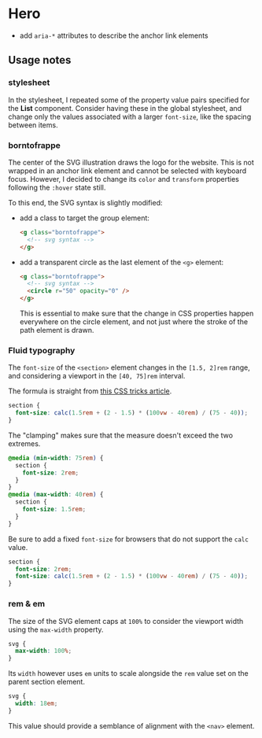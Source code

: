 # Hero

- add `aria-*` attributes to describe the anchor link elements

## Usage notes

### stylesheet

In the stylesheet, I repeated some of the property value pairs specified for the **List** component. Consider having these in the global stylesheet, and change only the values associated with a larger `font-size`, like the spacing between items.

### borntofrappe

The center of the SVG illustration draws the logo for the website. This is not wrapped in an anchor link element and cannot be selected with keyboard focus. However, I decided to change its `color` and `transform` properties following the `:hover` state still.

To this end, the SVG syntax is slightly modified:

- add a class to target the group element:

  ```html
  <g class="borntofrappe">
    <!-- svg syntax -->
  </g>
  ```

- add a transparent circle as the last element of the `<g>` element:

  ```html
  <g class="borntofrappe">
    <!-- svg syntax -->
    <circle r="50" opacity="0" />
  </g>
  ```

  This is essential to make sure that the change in CSS properties happen everywhere on the circle element, and not just where the stroke of the path element is drawn.

### Fluid typography

The `font-size` of the `<section>` element changes in the `[1.5, 2]rem` range, and considering a viewport in the `[40, 75]rem` interval.

The formula is straight from [this CSS tricks article](https://css-tricks.com/snippets/css/fluid-typography/).

```css
section {
  font-size: calc(1.5rem + (2 - 1.5) * (100vw - 40rem) / (75 - 40));
}
```

The "clamping" makes sure that the measure doesn't exceed the two extremes.

```css
@media (min-width: 75rem) {
  section {
    font-size: 2rem;
  }
}
@media (max-width: 40rem) {
  section {
    font-size: 1.5rem;
  }
}
```

Be sure to add a fixed `font-size` for browsers that do not support the `calc` value.

```css
section {
  font-size: 2rem;
  font-size: calc(1.5rem + (2 - 1.5) * (100vw - 40rem) / (75 - 40));
}
```

### rem & em

The size of the SVG element caps at `100%` to consider the viewport width using the `max-width` property.

```css
svg {
  max-width: 100%;
}
```

Its `width` however uses `em` units to scale alongside the `rem` value set on the parent section element.

```css
svg {
  width: 18em;
}
```

This value should provide a semblance of alignment with the `<nav>` element.
